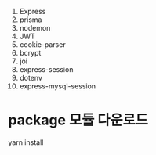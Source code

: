 1. Express
2. prisma
3. nodemon
4. JWT
5. cookie-parser
6. bcrypt
7. joi
8. express-session
9. dotenv
10. express-mysql-session

# package 모듈 다운로드
yarn install
